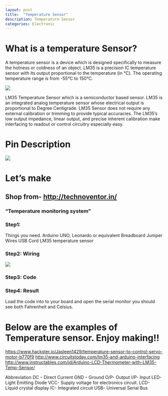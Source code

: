 ```yaml
---
layout: post
title:  "Temperature Sensor"
description: Temperature Sensor
categories: Electronic
---
```



# What is a temperature Sensor?
A temperature sensor is a device which is designed specifically to measure the hotness or coldness of an object. LM35 is a precision IC temperature sensor with its output proportional to the temperature (in °C).
The operating temperature range is from -55°C to 150°C.

![]({{site.baseurl}}/images/Electronic/12/01.jpg)

LM35 Temperature Sensor which is a semiconductor based sensor. LM35 is an integrated analog temperature sensor whose electrical output is proportional to Degree Centigrade. LM35 Sensor does not require any external calibration or trimming to provide typical accuracies. The LM35’s low output impedance, linear output, and precise inherent calibration make interfacing to readout or control circuitry especially easy.


# Pin Description

![]({{site.baseurl}}/images/Electronic/12/02.jpg)


# Let’s make
## Shop from- http://technoventor.in/

### “Temperature monitoring system”

### Step1:
Things you need.
Arduino UNO, Leonardo or equivalent
Breadboard
Jumper Wires
USB Cord
LM35 temperature sensor
### Step2: Wiring

![]({{site.baseurl}}/images/Electronic/12/03.jpg)


### Step3: Code
<script src="https://gist.github.com/saylitechno/13dcf4cdfdc3a109f116ac5462de398e.js"></script>


### Step4: Result

Load the code into to your board and open the serial monitor you should see both Fahrenheit and Celsius.
# Below are the examples of Temperature sensor. Enjoy making!!
 
https://www.hackster.io/Jasleen1429/temperature-sensor-to-control-servo-motor-b770f9
http://www.circuitstoday.com/lm35-and-arduino-interfacing
http://www.instructables.com/id/Arduino-LCD-Thermometer-with-LM35-Temp-Sensor/
 

Abbreviation
DC – Direct Current
GND – Ground 
O/P- Output
I/P- Input
LED- Light Emitting Diode
VCC-  Supply voltage for electronics circuit.
LCD- Liquid crystal display
IC- Integrated circuit
USB- Universal Serial Bus

